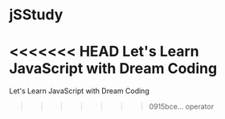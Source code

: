 # jSStudy

<<<<<<< HEAD
Let's Learn JavaScript with Dream Coding
=======
Let's Learn JavaScript with Dream Coding
>>>>>>> 0915bce... operator
